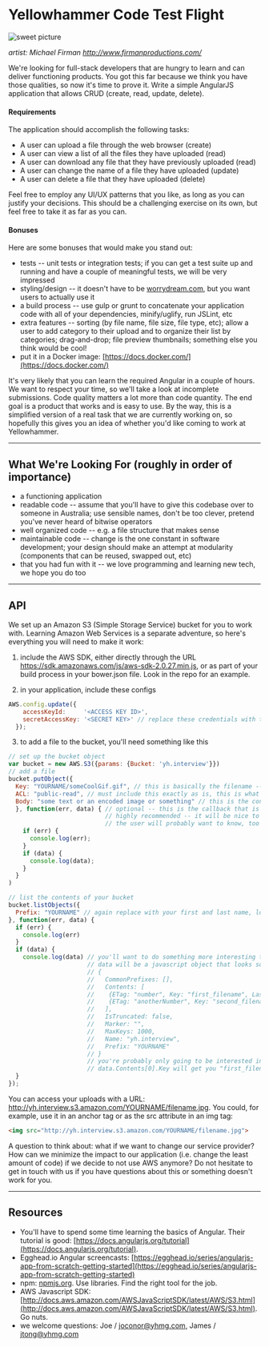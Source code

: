 # Yellowhammer Code Test Flight
![sweet picture](http://img1.wikia.nocookie.net/__cb20131125081250/steamtradingcards/images/thumb/b/b5/Gun_Monkeys_Artwork_1.jpg/800px-Gun_Monkeys_Artwork_1.jpg)

_artist: Michael Firman http://www.firmanproductions.com/_

We're looking for full-stack developers that are hungry to learn and can deliver functioning products. You got this far because we think you have those qualities, so now it's time to prove it. Write a simple AngularJS application that allows CRUD (create, read, update, delete).

#### Requirements
The application should accomplish the following tasks:
- A user can upload a file through the web browser (create)
- A user can view a list of all the files they have uploaded (read) 
- A user can download any file that they have previously uploaded (read)
- A user can change the name of a file they have uploaded (update)
- A user can delete a file that they have uploaded (delete)

Feel free to employ any UI/UX patterns that you like, as long as you can justify your decisions. This should be a challenging exercise on its own, but feel free to take it as far as you can.

#### Bonuses
Here are some bonuses that would make you stand out:
  - tests -- unit tests or integration tests; if you can get a test suite up and running and have a couple of meaningful tests, we will be very impressed
  - styling/design -- it doesn't have to be [worrydream.com](worrydream.com), but you want users to actually use it
  - a build process -- use gulp or grunt to concatenate your application code with all of your dependencies, minify/uglify, run JSLint, etc
  - extra features -- sorting (by file name, file size, file type, etc); allow a user to add category to their upload and to organize their list by categories; drag-and-drop; file preview thumbnails; something else you think would be cool!
  - put it in a Docker image: [https://docs.docker.com/](https://docs.docker.com/)

It's very likely that you can learn the required Angular in a couple of hours. We want to respect your time, so we'll take a look at incomplete submissions. Code quality matters a lot more than code quantity. The end goal is a product that works and is easy to use. By the way, this is a simplified version of a real task that we are currently working on, so hopefully this gives you an idea of whether you'd like coming to work at Yellowhammer. 

---------------
## What We're Looking For (roughly in order of importance)

- a functioning application
- readable code -- assume that you'll have to give this codebase over to someone in Australia; use sensible names, don't be too clever, pretend you've never heard of bitwise operators
- well organized code -- e.g. a file structure that makes sense
- maintainable code -- change is the one constant in software development; your design should make an attempt at modularity (components that can be reused, swapped out, etc)
- that you had fun with it -- we love programming and learning new tech, we hope you do too

---------------
## API

We set up an Amazon S3 (Simple Storage Service) bucket for you to work with. Learning Amazon Web Services is a separate adventure, so here's everything you will need to make it work:

1) include the AWS SDK, either directly through the URL https://sdk.amazonaws.com/js/aws-sdk-2.0.27.min.js, or as part of your build process in your bower.json file. Look in the repo for an example.

2) in your application, include these configs
```javascript
AWS.config.update({
    accessKeyId:     '<ACCESS KEY ID>', 
    secretAccessKey: '<SECRET KEY>' // replace these credentials with the keys provided to you
  });
```

3) to add a file to the bucket, you'll need something like this

```javascript
// set up the bucket object
var bucket = new AWS.S3({params: {Bucket: 'yh.interview'}}) 
// add a file
bucket.putObject({
  Key: "YOURNAME/someCoolGif.gif", // this is basically the filename -- replace YOURNAME with your first and last name, lowercase, no spaces
  ACL: "public-read", // must include this exactly as is, this is what allows you to get the uploaded file from your browser
  Body: "some text or an encoded image or something" // this is the content of the file
  }, function(err, data) { // optional -- this is the callback that is executed when the operation is complete; 
                           // highly recommended -- it will be nice to know when it has worked and when it has failed;
                           // the user will probably want to know, too 
    if (err) {
      console.log(err);
    }
    if (data) {
      console.log(data);
    }
  }
)

// list the contents of your bucket
bucket.listObjects({
  Prefix: "YOURNAME" // again replace with your first and last name, lower case, no spaces; must include this key
}, function(err, data) {
  if (err) {
    console.log(err)
  }
  if (data) {
    console.log(data) // you'll want to do something more interesting than console.log with the data
                      // data will be a javascript object that looks something like this:
                      // {
                      //   CommonPrefixes: [],
                      //   Contents: [
                      //    {ETag: "number", Key: "first_filename", LastModified: aDate, Size: 200, StorageClass: "STANDARD"},
                      //    {ETag: "anotherNumber", Key: "second_filename", LastModified: anotherDate, Size: 500, StorageClass: "STANDARD"},
                      //   ],
                      //   IsTruncated: false,
                      //   Marker: "",
                      //   MaxKeys: 1000, 
                      //   Name: "yh.interview",
                      //   Prefix: "YOURNAME"
                      // }
                      // you're probably only going to be interested in Contents, and then the Key attribute from the objects in that array
                      // data.Contents[0].Key will get you "first_filename", the name of the first file in your bucket
  }
});
```
You can access your uploads with a URL: http://yh.interview.s3.amazon.com/YOURNAME/filename.jpg. You could, for example, use it in an anchor tag or as the src attribute in an img tag: 
```html
<img src="http://yh.interview.s3.amazon.com/YOURNAME/filename.jpg">
```

A question to think about: what if we want to change our service provider? How can we minimize the impact to our application (i.e. change the least amount of code) if we decide to not use AWS anymore? Do not hesitate to get in touch with us if you have questions about this or something doesn't work for you. 

---------------
## Resources

- You'll have to spend some time learning the basics of Angular. Their tutorial is good: [https://docs.angularjs.org/tutorial](https://docs.angularjs.org/tutorial). 
- Egghead.io Angular screencasts: [https://egghead.io/series/angularjs-app-from-scratch-getting-started](https://egghead.io/series/angularjs-app-from-scratch-getting-started)
- npm: [npmjs.org](https://www.npmjs.org). Use libraries. Find the right tool for the job.
- AWS Javascript SDK: [http://docs.aws.amazon.com/AWSJavaScriptSDK/latest/AWS/S3.html](http://docs.aws.amazon.com/AWSJavaScriptSDK/latest/AWS/S3.html). Go nuts.
- we welcome questions: Joe / joconor@yhmg.com, James / jtong@yhmg.com
